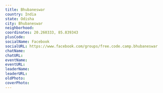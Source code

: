 ```yaml
---
title: Bhubaneswar
country: India
state: Odisha
city: Bhubaneswar
neighborhood: 
coordinates: 20.260333, 85.839343
plusCode:
socialName: Facebook
socialURL: https://www.facebook.com/groups/free.code.camp.bhubaneswar
chatName:
chatURL:
eventName:
eventURL:
leaderName:
leaderURL:
oldPhoto: 
coverPhoto:
---
```

